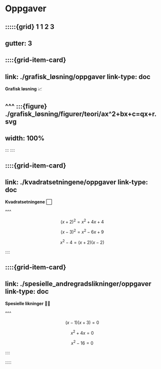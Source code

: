 # Oppgaver

:::::{grid} 1 1 2 3
---
gutter: 3
---

::::{grid-item-card}
---
link: ./grafisk_løsning/oppgaver
link-type: doc
---
**Grafisk løsning** 📈

^^^
:::{figure} ./grafisk_løsning/figurer/teori/ax^2+bx+c=qx+r.svg
---
width: 100%
---
:::
::::


::::{grid-item-card}
---
link: ./kvadratsetningene/oppgaver
link-type: doc
---
**Kvadratsetningene** ⃞

^^^

$$
(x + 2)^2 = x^2 + 4x + 4 
$$

$$
(x - 3)^2 = x^2 - 6x + 9
$$

$$
x^2 - 4 = (x + 2)(x - 2)
$$

::::

::::{grid-item-card}
---
link: ./spesielle_andregradslikninger/oppgaver
link-type: doc
---
**Spesielle likninger** ✍🏼

^^^

$$
(x - 1)(x + 3) = 0
$$

$$
x^2 + 4x = 0
$$

$$
x^2 - 16 = 0
$$


::::

:::::
